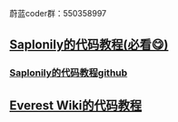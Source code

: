蔚蓝coder群：550358997

## <a href="https://saplonily.top/celeste_mod_tutorial/" target="_blank">Saplonily的代码教程(必看😋)</a>
### <a href="https://github.com/Saplonily/CelesteModTutorial" target="_blank">Saplonily的代码教程github</a>

## <a href="https://github.com/EverestAPI/Resources/wiki/%5BGuide%5D-Getting-started-in-code-modding-from-0" target="_blank">Everest Wiki的代码教程</a>

